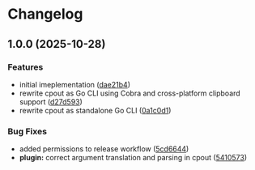 # Changelog

## 1.0.0 (2025-10-28)


### Features

* initial imeplementation ([dae21b4](https://github.com/repsejnworb/cpout/commit/dae21b42f14530defa03676701c999791958aad6))
* rewrite cpout as Go CLI using Cobra and cross-platform clipboard support ([d27d593](https://github.com/repsejnworb/cpout/commit/d27d593af1afbb4b6ee116b635408f023831f0f6))
* rewrite cpout as standalone Go CLI ([0a1c0d1](https://github.com/repsejnworb/cpout/commit/0a1c0d190179142ad2adc8674d72512f249af7a6))


### Bug Fixes

* added permissions to release workflow ([5cd6644](https://github.com/repsejnworb/cpout/commit/5cd6644ca658b33a57123196a260810b2133666c))
* **plugin:** correct argument translation and parsing in cpout ([5410573](https://github.com/repsejnworb/cpout/commit/5410573212febd81bac7715bf601c63326bb8fc6))
